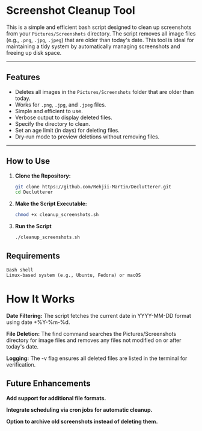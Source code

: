 # Screenshot Cleanup Tool

This is a simple and efficient bash script designed to clean up screenshots from your `Pictures/Screenshots` directory. The script removes all image files (e.g., `.png`, `.jpg`, `.jpeg`) that are older than today's date. This tool is ideal for maintaining a tidy system by automatically managing screenshots and freeing up disk space.

---

## Features

- Deletes all images in the `Pictures/Screenshots` folder that are older than today.
- Works for `.png`, `.jpg`, and `.jpeg` files.
- Simple and efficient to use.
- Verbose output to display deleted files.
- Specify the directory to clean.
- Set an age limit (in days) for deleting files.
- Dry-run mode to preview deletions without removing files.

---

## How to Use

1. **Clone the Repository:**

   ```bash
   git clone https://github.com/Rehjii-Martin/Declutterer.git
   cd Declutterer
   ```

2. **Make the Script Executable:**

   ```bash
   chmod +x cleanup_screenshots.sh
   ```

3. **Run the Script**
   ```bash
   ./cleanup_screenshots.sh
   ```

## Requirements

    Bash shell
    Linux-based system (e.g., Ubuntu, Fedora) or macOS

# How It Works

**Date Filtering:** The script fetches the current date in YYYY-MM-DD format using date +%Y-%m-%d.

**File Deletion:** The find command searches the Pictures/Screenshots directory for image files and removes any files not modified on or after today's date.

**Logging:** The -v flag ensures all deleted files are listed in the terminal for verification.

## Future Enhancements

**Add support for additional file formats.**

**Integrate scheduling via cron jobs for automatic cleanup.**

**Option to archive old screenshots instead of deleting them.**
